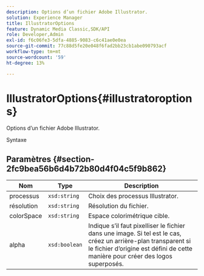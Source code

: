 ```yaml
---
description: Options d’un fichier Adobe Illustrator.
solution: Experience Manager
title: IllustratorOptions
feature: Dynamic Media Classic,SDK/API
role: Developer,Admin
exl-id: f6c06fe3-5dfa-4885-9083-c6c41ae0e0ea
source-git-commit: 77c88d5fe20e048f6fad2bb23cb1abe090793acf
workflow-type: tm+mt
source-wordcount: '59'
ht-degree: 13%

---
```


# IllustratorOptions{#illustratoroptions}

Options d’un fichier Adobe Illustrator.

Syntaxe

## Paramètres {#section-2fc9bea56b6d4b72b80d4f04c5f9b862}

| Nom | Type | Description |
|---|---|---|
| processus | `xsd:string` | Choix des processus Illustrator. |
| résolution | `xsd:string` | Résolution du fichier. |
| colorSpace | `xsd:string` | Espace colorimétrique cible. |
| alpha | `xsd:boolean` | Indique s’il faut pixelliser le fichier dans une image. Si tel est le cas, créez un arrière-plan transparent si le fichier d’origine est défini de cette manière pour créer des logos superposés. |
